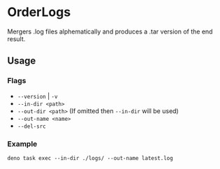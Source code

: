 # OrderLogs
Mergers .log files alphematically and produces a .tar version of the end result.

## Usage

### Flags
- `--version` | `-v`
- `--in-dir <path>`
- `--out-dir <path>` (If omitted then `--in-dir` will be used)
- `--out-name <name>`
- `--del-src`

### Example
```
deno task exec --in-dir ./logs/ --out-name latest.log
```
